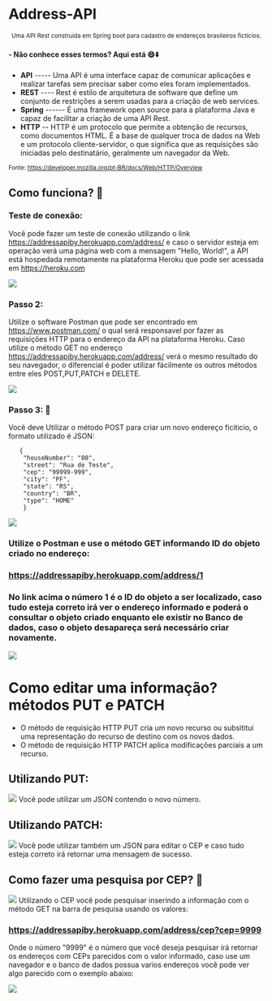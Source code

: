 <p align="center"><h1>Address-API</h1></p>

<p align="center">
  <small>Uma API Rest construida em Spring boot para cadastro de endereços brasileiros fictícios.</small>
</p>

#### - Não conhece esses termos? Aqui está :smile::arrow_down:

* **API** ----- Uma API é uma interface capaz de comunicar aplicações e realizar tarefas sem precisar saber como eles foram implementados. 
* **REST** ---- Rest é estilo de arquitetura de software que define um conjunto de restrições a serem usadas para a criação de web services.
* **Spring** ------ É uma framework open source para a plataforma Java e capaz de facilitar a criação de uma API Rest.
* **HTTP** -- HTTP é um protocolo que permite a obtenção de recursos, como documentos HTML. É a base de qualquer troca de dados na Web e um protocolo cliente-servidor, o que significa que as requisições são iniciadas pelo destinatário, geralmente um navegador da Web.

<small>Fonte: https://developer.mozilla.org/pt-BR/docs/Web/HTTP/Overview</small>

## Como funciona? :mag_right:

### Teste de conexão: 

  Você pode fazer um teste de conexão utilizando o link https://addressapiby.herokuapp.com/address/ e caso o servidor esteja em operação  verá uma página web com a mensagem "Hello, World!", a API está hospedada remotamente na plataforma Heroku que pode ser acessada em  https://heroku.com 
 
 <img src="img\helloworld.JPG" >
 
 ### Passo 2:
 
  Utilize o software Postman que pode ser encontrado em https://www.postman.com/ o qual será responsavel por fazer as requisições HTTP para o endereço da API na plataforma Heroku. 
  Caso utilize o método GET no endereço https://addressapiby.herokuapp.com/address/ verá o mesmo resultado do seu navegador, o diferencial é poder utilizar fácilmente os outros métodos entre eles POST,PUT,PATCH e DELETE.
  
   <img src="img\postmanget.JPG" >
  
  ### Passo 3: :postbox:
   Você deve Utilizar o método POST para criar um novo endereço ficiticio, o formato utilizado é JSON:
   
 ```  
    {
     "houseNumber": "80",
     "street": "Rua de Teste",
     "cep": "99999-999",
     "city": "PF",
     "state": "RS",
     "country": "BR",
     "type": "HOME"
     }
```
<img src="img\postmanpost.JPG" >
  
  ### Utilize o Postman e use o método GET informando ID do objeto criado no endereço:
   ### https://addressapiby.herokuapp.com/address/1 
   ### No link acima o número 1 é o ID do objeto a ser localizado, caso tudo esteja correto irá ver o endereço informado e poderá o consultar o objeto criado enquanto ele existir no Banco de dados, caso o objeto desapareça será necessário criar novamente. 
   
<img src="img\objeto.JPG" >
   
  # Como editar uma informação? métodos PUT e PATCH
  - O método de requisição HTTP PUT cria um novo recurso ou subsititui uma representação do recurso de destino com os novos dados.
  - O método de requisição HTTP PATCH aplica modificações parciais a um recurso.

  ## Utilizando PUT:
   <img src="img\put.JPG" >
   Você pode utilizar um JSON contendo o novo número.
   
  ## Utilizando PATCH:
   <img src="img\patch.JPG" >
   Você pode utilizar também um JSON para editar o CEP e caso tudo esteja correto irá retornar uma mensagem de sucesso.
   
   ## Como fazer uma pesquisa por CEP? :mag_right:
   <img src="img\getbycep.JPG" >
   Utilizando o CEP você pode pesquisar inserindo a informação com o método GET na barra de pesquisa usando os valores:
   
   ### https://addressapiby.herokuapp.com/address/cep?cep=9999
   
   Onde o número "9999" é o número que você deseja pesquisar irá retornar os endereços com CEPs parecidos com o valor informado, caso use um navegador e o banco de dados possua    varios endereços você pode ver algo parecido com  o exemplo abaixo:
   
   <img src="img\getcepex.JPG">
 
